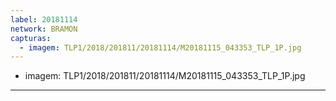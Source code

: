 ```yaml
---
label: 20181114
network: BRAMON
capturas:
  - imagem: TLP1/2018/201811/20181114/M20181115_043353_TLP_1P.jpg
---
```

  - imagem: TLP1/2018/201811/20181114/M20181115_043353_TLP_1P.jpg
---
